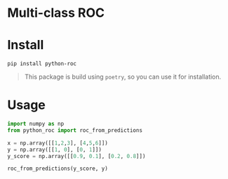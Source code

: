 # Multi-class ROC

# Install

`pip install python-roc`

> This package is build using `poetry`, so you can use it for installation.

# Usage

```python
import numpy as np
from python_roc import roc_from_predictions

x = np.array([[1,2,3], [4,5,6]])
y = np.array([[1, 0], [0, 1]])
y_score = np.array([[0.9, 0.1], [0.2, 0.8]])

roc_from_predictions(y_score, y)
```
